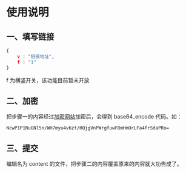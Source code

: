 # 使用说明

## 一、填写链接

```json
{
    v : "链接地址",
    f : "1"
}
```

f 为横竖开关，该功能目前暂未开放

## 二、加密

把步骤一的内容经过[加密网站](http://tools.bm8.com.cn/xxtea/)加密后，会得到 base64_encode 代码。如：

```
NcwP1P1NuGNl5n/WH7myu4v6zt/HQjgVnPWrgfuwFDmHmOrLFa4frSdaPRo=
```

## 三、提交

编辑名为 content 的文件，把步骤二的内容覆盖原来的内容就大功告成了。

